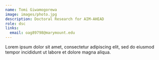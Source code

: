```yaml
---
name: Tomi Giwamogorewa
image: images/photo.jpg
description: Doctoral Research for AIM-AHEAD
role: dsc
links:
  email: oag89798@marymount.edu
---
```


Lorem ipsum dolor sit amet, consectetur adipiscing elit, sed do eiusmod tempor incididunt ut labore et dolore magna aliqua.
